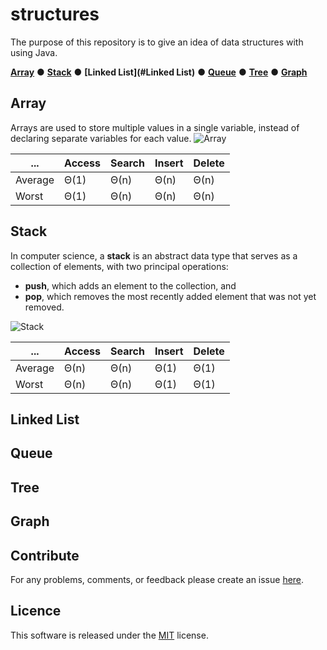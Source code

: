 # structures
The purpose of this repository is to give an idea of data structures with using Java.

**[Array](#Array)**
&#9679; **[Stack](#Stack)**
&#9679; **[Linked List](#Linked List)**
&#9679; **[Queue](#Queue)**
&#9679; **[Tree](#Tree)**
&#9679; **[Graph](#Graph)**

## Array
Arrays are used to store multiple values in a single variable, instead of declaring separate variables for each value.
<img src="https://i.ibb.co/gFcN4Bg/Array.gif" alt="Array">

| ... | Access | Search | Insert | Delete |
| --- | --- | --- | --- | --- |
| Average | Θ(1) |	Θ(n) |	Θ(n) |	Θ(n) |
| Worst |	Θ(1) |	Θ(n) |	Θ(n) |	Θ(n) |

## Stack
In computer science, a **stack** is an abstract data type that serves as a collection of elements, with two principal operations:
- **push**, which adds an element to the collection, and
- **pop**, which removes the most recently added element that was not yet removed.

<img src="https://i.ibb.co/crnqVnJ/Stack.gif" alt="Stack">

| ... | Access | Search | Insert | Delete |
| --- | --- | --- | --- | --- |
| Average | Θ(n) |	Θ(n) |	Θ(1) |	Θ(1) |
| Worst |	Θ(n) |	Θ(n) |	Θ(1) |	Θ(1) |

## Linked List
## Queue
## Tree
## Graph

## Contribute
For any problems, comments, or feedback please create an issue [here](https://github.com/egnaf/structures).
<br>

## Licence
This software is released under the [MIT](http://mitlicense.org) license.
